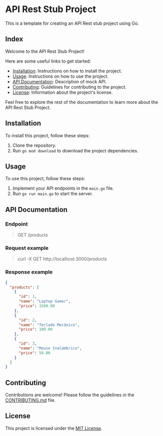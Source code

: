 # API Rest Stub Project

This is a template for creating an API Rest stub project using Go.

## Index

Welcome to the API Rest Stub Project!

Here are some useful links to get started:

- [Installation](#installation): Instructions on how to install the project.
- [Usage](#usage): Instructions on how to use the project.
- [API Documentation](#api-documentation): Description of mock API.
- [Contributing](#contributing): Guidelines for contributing to the project.
- [License](#license): Information about the project's license.

Feel free to explore the rest of the documentation to learn more about the API Rest Stub Project.


## Installation

To install this project, follow these steps:

1. Clone the repository.
2. Run `go mod download` to download the project dependencies.

## Usage

To use this project, follow these steps:

1. Implement your API endpoints in the `main.go` file.
2. Run `go run main.go` to start the server.

## API Documentation

### Endpoint

> GET /products

### Request example

> curl -X GET http://localhost:3000/products

### Response example

```json
{
  "products": [
    {
      "id": 1,
      "name": "Laptop Gamer",
      "price": 1500.00
    },
    {
      "id": 2,
      "name": "Teclado Mecánico",
      "price": 100.00
    },
    {
      "id": 3,
      "name": "Mouse Inalámbrico",
      "price": 50.00
    }
  ]
}
```

## Contributing

Contributions are welcome! Please follow the guidelines in the [CONTRIBUTING.md](CONTRIBUTING.md) file.

## License

This project is licensed under the [MIT License](LICENSE).
